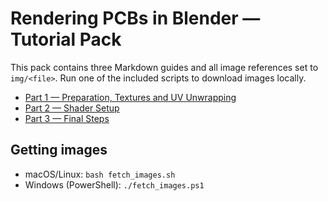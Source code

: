# Rendering PCBs in Blender — Tutorial Pack

This pack contains three Markdown guides and all image references set to `img/<file>`.
Run one of the included scripts to download images locally.

- [Part 1 — Preparation, Textures and UV Unwrapping](part-1.md)
- [Part 2 — Shader Setup](part-2.md)
- [Part 3 — Final Steps](part-3.md)

## Getting images
- macOS/Linux: `bash fetch_images.sh`
- Windows (PowerShell): `./fetch_images.ps1`
